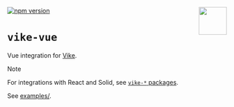 <!-- WARNING: keep links absolute in this file so they work on NPM too -->

[<img src="https://avatars.githubusercontent.com/u/86403530?s=200&v=4" align="right" width="64" height="64">](https://vite-plugin-ssr.com)
[![npm version](https://img.shields.io/npm/v/vike-vue)](https://www.npmjs.com/package/vike-vue)

# `vike-vue`

Vue integration for [Vike](https://github.com/brillout/vite-plugin-ssr/issues/736).

<!-- [!NOTE] is documented at https://github.com/orgs/community/discussions/16925 -->

> [!NOTE]
> For integrations with React and Solid, see
> [`vike-*` packages](https://vite-plugin-ssr.com/vike-packages).

See [examples/](https://github.com/vikejs/vike-vue/tree/main/examples).

